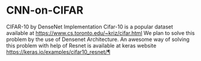 # CNN-on-CIFAR
CIFAR-10 by DenseNet Implementation Cifar-10 is a popular dataset available at https://www.cs.toronto.edu/~kriz/cifar.html We plan to solve this problem by the use of Densenet Architecture. An awesome way of solving this problem with help of Resnet is available at keras website https://keras.io/examples/cifar10_resnet/¶
